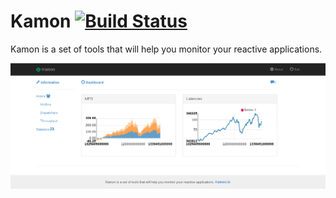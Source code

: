Kamon     [![Build Status](https://api.travis-ci.org/kamon-io/Kamon.png)](https://api.travis-ci.org/kamon-io/Kamon.png)
=========

Kamon is a set of tools that will help you monitor your reactive applications.




![First Implementation of Kamon in Action!!!](kamon-dashboard/kamon-dashboard-screenshot.png)


